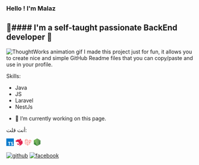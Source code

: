 ### Hello ! I'm Malaz
## 🦾#### I'm a self-taught passionate BackEnd developer 🦾
<img 
  src="https://cdn.dribbble.com/users/2131993/screenshots/4948736/thoughtworks-gif_dribbble.gif" 
  width="900px" 
  height="500px" 
  alt="ThoughtWorks animation gif" 
/>
I made this project just for fun, it allows you to create nice and simple GitHub Readme files that you can copy/paste and use in your profile.

Skills:
 * Java
 * JS
 * Laravel
 * NestJs

- 🔭 I’m currently working on this page. 

أنت قلت:

<p dir="auto">
<code><a target="_blank" rel="noopener noreferrer nofollow" href="https://raw.githubusercontent.com/github/explore/80688e429a7d4ef2fca1e82350fe8e3517d3494d/topics/typescript/typescript.png"><img height="20" alt="typescript" src="https://raw.githubusercontent.com/github/explore/80688e429a7d4ef2fca1e82350fe8e3517d3494d/topics/typescript/typescript.png" style="max-width: 100%;"></a></code>
<code><a target="_blank" rel="noopener noreferrer nofollow" href="https://raw.githubusercontent.com/github/explore/main/topics/nestjs/nestjs.png"><img height="20" alt="laravel" src="https://raw.githubusercontent.com/github/explore/main/topics/nestjs/nestjs.png" style="max-width: 100%;"></a></code>
<code><a target="_blank" rel="noopener noreferrer nofollow" href="https://raw.githubusercontent.com/github/explore/80688e429a7d4ef2fca1e82350fe8e3517d3494d/topics/laravel/laravel.png"><img height="20" alt="laravel" src="https://raw.githubusercontent.com/github/explore/80688e429a7d4ef2fca1e82350fe8e3517d3494d/topics/laravel/laravel.png" style="max-width: 100%;"></a></code>
<code><a target="_blank" rel="noopener noreferrer nofollow" href="https://raw.githubusercontent.com/github/explore/80688e429a7d4ef2fca1e82350fe8e3517d3494d/topics/nodejs/nodejs.png"><img height="20" alt="nodejs" src="https://raw.githubusercontent.com/github/explore/80688e429a7d4ef2fca1e82350fe8e3517d3494d/topics/nodejs/nodejs.png" style="max-width: 100%;"></a></code></p
</p>




[<img src='https://cdn.jsdelivr.net/npm/simple-icons@3.0.1/icons/github.svg' alt='github' height='40'>](https://github.com/malaz-ahmad)  [<img src='https://cdn.jsdelivr.net/npm/simple-icons@3.0.1/icons/facebook.svg' alt='facebook' height='40'>](https://www.facebook.com/malaz.ahmad3301)  



